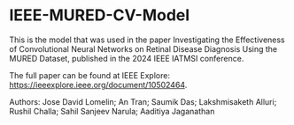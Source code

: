 # IEEE-MURED-CV-Model
This is the model that was used in the paper Investigating the Effectiveness of Convolutional Neural Networks on Retinal Disease Diagnosis Using the MURED Dataset, published in the 2024 IEEE IATMSI conference.

The full paper can be found at IEEE Explore: https://ieeexplore.ieee.org/document/10502464.

Authors: Jose David Lomelin; An Tran; Saumik Das; Lakshmisaketh Alluri; Rushil Challa; Sahil Sanjeev Narula; Aaditiya Jaganathan
